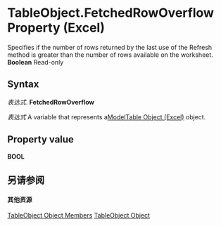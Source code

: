 
# TableObject.FetchedRowOverflow Property (Excel)

Specifies if the number of rows returned by the last use of the Refresh method is greater than the number of rows available on the worksheet.  **Boolean** Read-only


## Syntax

 _表达式_. **FetchedRowOverflow**

 _表达式_ A variable that represents a[ModelTable Object (Excel)](c853beb6-f2e7-dda0-b33a-8110a6c23de8.md) object.


## Property value

 **BOOL**


## 另请参阅


#### 其他资源


[TableObject Object Members](http://msdn.microsoft.com/library/6fbca0ef-b855-d09c-f2ba-579d50f802fb%28Office.15%29.aspx)
[TableObject Object](c853beb6-f2e7-dda0-b33a-8110a6c23de8.md)
